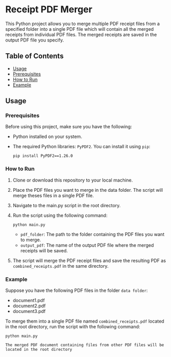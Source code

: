 # Receipt PDF Merger

This Python project allows you to merge multiple PDF receipt files from a specified folder into a single PDF file which will contain all the merged receipts from individual PDF files. The merged receipts are saved in the output PDF file you specify.

## Table of Contents
- [Usage](#usage)
- [Prerequisites](#prerequisites)
- [How to Run](#how-to-run)
- [Example](#example)

## Usage

### Prerequisites
Before using this project, make sure you have the following:

- Python installed on your system.
- The required Python libraries: `PyPDF2`. You can install it using `pip`:

    ```
    pip install PyPDF2==1.26.0
    ```

### How to Run

1. Clone or download this repository to your local machine.

2. Place the PDF files you want to merge in the data folder. The script will merge theses files in a single PDF file.

3. Navigate to the main.py script in the root directory.

4. Run the script using the following command:

    ```
    python main.py
    ```

    - `pdf_folder`: The path to the folder containing the PDF files you want to merge.
    - `output_pdf`: The name of the output PDF file where the merged receipts will be saved.

5. The script will merge the PDF receipt files and save the resulting PDF as `combined_receipts.pdf` in the same directory.

### Example

Suppose you have the following PDF files in the folder `data folder`:

- document1.pdf
- document2.pdf
- document3.pdf

To merge them into a single PDF file named `combined_receipts.pdf` located in the root directory, run the script with the following command:

```terminal
python main.py

The merged PDF document containing files from other PDF files will be located in the root directory